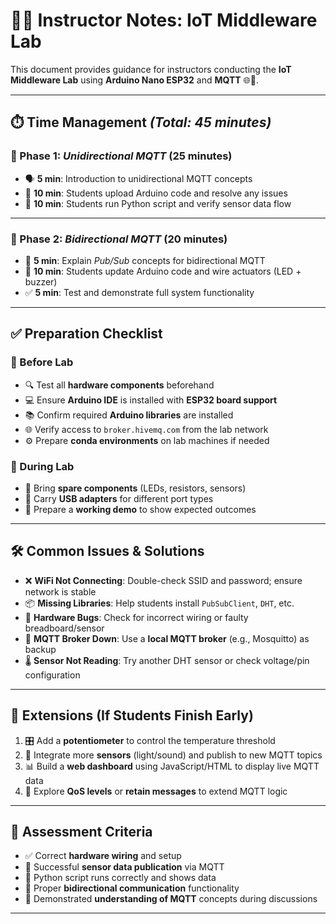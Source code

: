 
# 👨‍🏫 Instructor Notes: IoT Middleware Lab

This document provides guidance for instructors conducting the **IoT Middleware Lab** using **Arduino Nano ESP32** and **MQTT** 🌐📡.

---

## ⏱️ Time Management *(Total: 45 minutes)*

### 🔁 Phase 1: *Unidirectional MQTT* (25 minutes)
- 🗣️ **5 min**: Introduction to unidirectional MQTT concepts  
- 📲 **10 min**: Students upload Arduino code and resolve any issues  
- 🐍 **10 min**: Students run Python script and verify sensor data flow  

---

### 🔄 Phase 2: *Bidirectional MQTT* (20 minutes)
- 🔄 **5 min**: Explain *Pub/Sub* concepts for bidirectional MQTT  
- 🧪 **10 min**: Students update Arduino code and wire actuators (LED + buzzer)  
- ✅ **5 min**: Test and demonstrate full system functionality  

---

## ✅ Preparation Checklist

### 🧪 Before Lab
- 🔍 Test all **hardware components** beforehand  
- 💻 Ensure **Arduino IDE** is installed with **ESP32 board support**  
- 📚 Confirm required **Arduino libraries** are installed  
- 🌐 Verify access to `broker.hivemq.com` from the lab network  
- ⚙️ Prepare **conda environments** on lab machines if needed  

### 🧰 During Lab
- 🧩 Bring **spare components** (LEDs, resistors, sensors)  
- 🔌 Carry **USB adapters** for different port types  
- 🎥 Prepare a **working demo** to show expected outcomes  

---

## 🛠️ Common Issues & Solutions

- ❌ **WiFi Not Connecting**: Double-check SSID and password; ensure network is stable  
- 📦 **Missing Libraries**: Help students install `PubSubClient`, `DHT`, etc.  
- 🔌 **Hardware Bugs**: Check for incorrect wiring or faulty breadboard/sensor  
- 🚫 **MQTT Broker Down**: Use a **local MQTT broker** (e.g., Mosquitto) as backup  
- 🌡️ **Sensor Not Reading**: Try another DHT sensor or check voltage/pin configuration  

---

## 🚀 Extensions (If Students Finish Early)

1. 🎛️ Add a **potentiometer** to control the temperature threshold  
2. 🌈 Integrate more **sensors** (light/sound) and publish to new MQTT topics  
3. 📊 Build a **web dashboard** using JavaScript/HTML to display live MQTT data  
4. 🧾 Explore **QoS levels** or **retain messages** to extend MQTT logic  

---

## 📝 Assessment Criteria

- ✅ Correct **hardware wiring** and setup  
- 📡 Successful **sensor data publication** via MQTT  
- 🐍 Python script runs correctly and shows data  
- 🔁 Proper **bidirectional communication** functionality  
- 💬 Demonstrated **understanding of MQTT** concepts during discussions  

---
